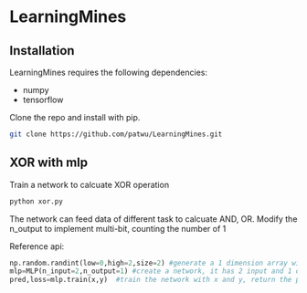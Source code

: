 # LearningMines


## Installation

LearningMines requires the following dependencies:
* numpy
* tensorflow

Clone the repo and install with pip.

```bash
git clone https://github.com/patwu/LearningMines.git
```

## XOR with mlp

Train a network to calcuate XOR operation

```bash
python xor.py
```
The network can feed data of different task to calcuate AND, OR. Modify the n_output to implement multi-bit, counting the number of 1

Reference api:

```python
np.random.randint(low=0,high=2,size=2) #generate a 1 dimension array with size of 2, each element in array is a random integer between 0 and 1
mlp=MLP(n_input=2,n_output=1) #create a network, it has 2 input and 1 output
pred,loss=mlp.train(x,y)  #train the network with x and y, return the prediction of network and loss  
```
